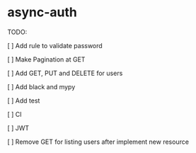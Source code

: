 # async-auth

TODO:

[ ] Add rule to validate password

[ ] Make Pagination at GET

[ ] Add GET, PUT and DELETE for users

[ ] Add black and mypy

[ ] Add test

[ ] CI

[ ] JWT

[ ] Remove GET for listing users after implement new resource 
